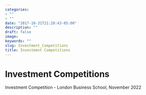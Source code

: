 ```yaml
---
categories:
- ""
- ""
date: "2017-10-31T21:28:43-05:00"
description: ""
draft: false
image: 
keywords: ""
slug: Investment_Competitions
title: Investment Competitions
---
```


# Investment Competitions

Investment Competition - London Business School, November 2022
